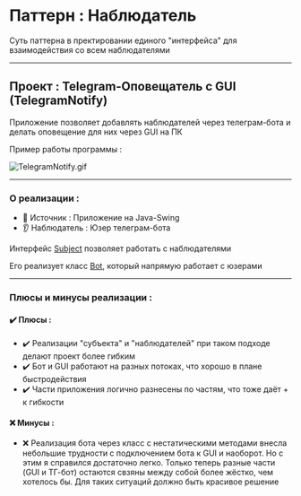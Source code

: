 # Паттерн : Наблюдатель

Суть паттерна в пректировании единого "интерфейса" для взаимодействия со всем наблюдателями

----

## Проект : Telegram-Оповещатель с GUI (TelegramNotify)

Приложение позволяет добавлять наблюдателей через телеграм-бота и делать оповещение для них через GUI на ПК

Пример работы программы :

![TelegramNotify.gif](https://raw.githubusercontent.com/andybeardness/Learning-OOP/main/imgs/TelegramNotify.gif)

----

### О реализации :

- 👄 Источник : Приложение на Java-Swing
- 👂 Наблюдатель : Юзер телеграм-бота

Интерфейс [Subject](https://github.com/andybeardness/Learning-OOP/blob/main/02-Observer-TelegramNotify/src/TGBot/Subject.java) позволяет работать с наблюдателями

Его реализует класс [Bot](https://github.com/andybeardness/Learning-OOP/blob/main/02-Observer-TelegramNotify/src/TGBot/Bot.java), который напрямую работает с юзерами

----

### Плюсы и минусы реализации :

#### ✔️ Плюсы :

- ✔️ Реализации "субъекта" и "наблюдателей" при таком подходе делают проект более гибким
- ✔️ Бот и GUI работают на разных потоках, что хорошо в плане быстродействия
- ✔️ Части приложения логично разнесены по частям, что тоже даёт + к гибкости

#### ❌ Минусы :

- ❌ Реализация бота через класс с нестатическими методами внесла небольшие трудности с подключением бота к GUI и наоборот. Но с этим я справился достаточно легко. Только теперь разные части (GUI и ТГ-бот) остаются свзяны между собой более жёстко, чем хотелось бы. Для таких ситуаций должно быть красивое решение

	